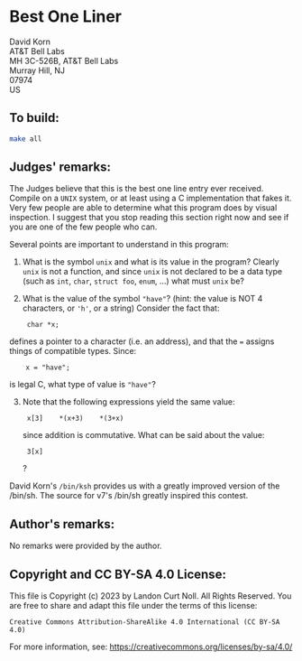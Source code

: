 # Best One Liner

David Korn   
AT&T Bell Labs  
MH 3C-526B, AT&T Bell Labs   
Murray Hill, NJ   
07974   
US   

## To build:

```sh
make all
```

## Judges' remarks:

The Judges believe that this is the best one line entry ever received.
Compile on a `UNIX` system, or at least using a C implementation that
fakes it.  Very few people are able to determine what this program
does by visual inspection.  I suggest that you stop reading this
section right now and see if you are one of the few people who can.

Several points are important to understand in this program:

1. What is the symbol `unix` and what is its value in the program?  Clearly
`unix` is not a function, and since `unix` is not declared to be a data type
(such as `int`, `char`, `struct foo`, `enum`, ...) what must `unix` be?

2. What is the value of the symbol `"have"`?  (hint: the value is NOT 4
characters, or `'h'`, or a string)  Consider the fact that:


	    char *x;  


  defines a pointer to a character (i.e. an address), and that the `=` assigns
  things of compatible types.  Since:


        x = "have";

  is legal C, what type of value is `"have"`?

3. Note that the following expressions yield the same value:


        x[3]	*(x+3)	  *(3+x)  

   since addition is commutative.  What can be said about the value:  

        3[x]  

    ?

David Korn's `/bin/ksh` provides us with a greatly improved version of
the /bin/sh.  The source for v7's /bin/sh greatly inspired this contest.

## Author's remarks:

No remarks were provided by the author.


## Copyright and CC BY-SA 4.0 License:

This file is Copyright (c) 2023 by Landon Curt Noll.  All Rights Reserved.
You are free to share and adapt this file under the terms of this license:

    Creative Commons Attribution-ShareAlike 4.0 International (CC BY-SA 4.0)

For more information, see: https://creativecommons.org/licenses/by-sa/4.0/
